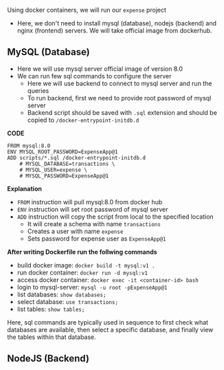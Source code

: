 Using docker containers, we will run our `expense` project

* Here, we don't need to install mysql (database), nodejs (backend) and nginx (frontend) servers. We will take official image from dockerhub.

## MySQL (Database)
* Here we will use mysql server official image of version 8.0
* We can run few sql commands to configure the server 
    * Here we will use backend to connect to mysql server and run the queries
    * To run backend, first we need to provide root password of mysql server
    * Backend script should be saved with `.sql` extension and should be copied to `/docker-entrypoint-initdb.d`

**CODE**
```
FROM mysql:8.0
ENV MYSQL_ROOT_PASSWORD=ExpenseApp@1 
ADD scripts/*.sql /docker-entrypoint-initdb.d
    # MYSQL_DATABASE=transactions \
    # MYSQL_USER=expense \
    # MYSQL_PASSWORD=ExpenseApp@1
```
**Explanation**
* `FROM` instruction will pull mysql:8.0 from docker hub
* `ENV` instruction will set root password of mysql server
* `ADD` instruction will copy the script from local to the specified location
    * It will create a schema with name `transactions`
    * Creates a user with name `expense`
    * Sets password for expense user as `ExpenseApp@1`

**After writing Dockerfile run the follwing commands**
* build docker image: `docker build -t mysql:v1 .` 
* run docker container: `docker run -d mysql:v1` 
* access docker container: `docker exec -it <container-id> bash` 
* login to mysql-server: `mysql -u root -pExpenseApp@1`
* list databases: `show databases;`
* select database: `use transactions;`
* list tables: `show tables;` 

Here, sql commands are typically used in sequence to first check what databases are available, then select a specific database, and finally view the tables within that database.

## NodeJS (Backend)
